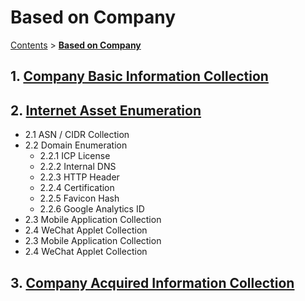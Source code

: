 # Based on Company

[Contents](../../readme/table-of-contents.md) > [**Based on Company**](./)

## 1. [Company Basic Information Collection](company-basic-information.md)

## 2. [Internet Asset Enumeration](internet-assets-enumeration.md)

* 2.1 ASN / CIDR Collection
* 2.2 Domain Enumeration
  * 2.2.1 ICP License
  * 2.2.2 Internal DNS
  * 2.2.3 HTTP Header
  * 2.2.4 Certification
  * 2.2.5 Favicon Hash
  * 2.2.6 Google Analytics ID
* 2.3 Mobile Application Collection
* 2.4 WeChat Applet Collection
* 2.3 Mobile Application Collection
* 2.4 WeChat Applet Collection

## 3. [Company Acquired Information Collection](company-acquisition.md)
